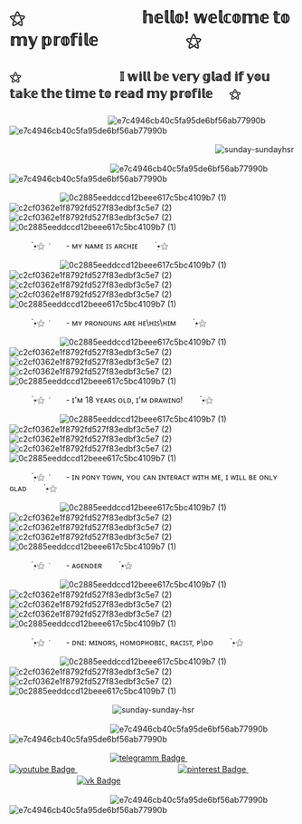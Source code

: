 # ⚝  ᅠᅠ ᅠᅠ ᅠᅠ ᅠ𝕙𝕖𝕝𝕝𝕠! 𝕨𝕖𝕝𝕔𝕠𝕞𝕖 𝕥𝕠 𝕞𝕪 𝕡𝕣𝕠𝕗𝕚𝕝𝕖 ᅠᅠ ᅠᅠ  ᅠ ⚝

## ⚝ᅠ ᅠᅠ ᅠᅠ ᅠᅠ  ᅠ𝕀 𝕨𝕚𝕝𝕝 𝕓𝕖 𝕧𝕖𝕣𝕪 𝕘𝕝𝕒𝕕 𝕚𝕗 𝕪𝕠𝕦 𝕥𝕒𝕜𝕖 𝕥𝕙𝕖 𝕥𝕚𝕞𝕖 𝕥𝕠 𝕣𝕖𝕒𝕕 𝕞𝕪 𝕡𝕣𝕠𝕗𝕚𝕝𝕖   ᅠ ⚝

### 

 ᅠᅠ ᅠᅠ ᅠᅠ  ᅠᅠ ᅠᅠ ᅠᅠ![e7c4946cb40c5fa95de6bf56ab77990b](https://github.com/default-raccoon/default-raccoon/assets/170769066/6c97336e-8cef-4165-8ac7-2382754b92e9)![e7c4946cb40c5fa95de6bf56ab77990b](https://github.com/default-raccoon/default-raccoon/assets/170769066/6c97336e-8cef-4165-8ac7-2382754b92e9)

 ᅠᅠ ᅠ ᅠᅠ ᅠ ᅠᅠ ᅠ ᅠᅠ ᅠ ᅠᅠ ᅠ ᅠᅠ  ᅠᅠ ᅠ ᅠᅠ ᅠᅠ![sunday-sundayhsr](https://github.com/default-raccoon/default-raccoon/assets/170769066/40d7486d-4632-4a3f-bdf3-d2eeb595bd34)

 ᅠᅠ ᅠᅠ ᅠᅠ  ᅠᅠ ᅠᅠ ᅠᅠ   ![e7c4946cb40c5fa95de6bf56ab77990b](https://github.com/default-raccoon/default-raccoon/assets/170769066/6c97336e-8cef-4165-8ac7-2382754b92e9)![e7c4946cb40c5fa95de6bf56ab77990b](https://github.com/default-raccoon/default-raccoon/assets/170769066/6c97336e-8cef-4165-8ac7-2382754b92e9)

 ᅠᅠ ᅠ ᅠᅠ ᅠ![0c2885eeddccd12beee617c5bc4109b7 (1)](https://github.com/default-raccoon/default-raccoon/assets/170769066/bd1bb958-bf1f-47ea-8fdc-984bb86982e4)![c2cf0362e1f8792fd527f83edbf3c5e7 (2)](https://github.com/default-raccoon/default-raccoon/assets/170769066/435ad427-74a8-45e8-9c9f-6c560896b32b)![c2cf0362e1f8792fd527f83edbf3c5e7 (2)](https://github.com/default-raccoon/default-raccoon/assets/170769066/435ad427-74a8-45e8-9c9f-6c560896b32b)![0c2885eeddccd12beee617c5bc4109b7 (1)](https://github.com/default-raccoon/default-raccoon/assets/170769066/bd1bb958-bf1f-47ea-8fdc-984bb86982e4)

 ᅠᅠ ᅠ๋࣭⭑⚝  ݁ ᅠ ᅠ- ᴍʏ ɴᴀᴍᴇ ɪꜱ ᴀʀᴄʜɪᴇᅠ ᅠ ๋࣭⭑⚝

 ᅠᅠ ᅠ ᅠᅠ ᅠ![0c2885eeddccd12beee617c5bc4109b7 (1)](https://github.com/default-raccoon/default-raccoon/assets/170769066/9b5386af-1cae-48d7-bfa4-b43dd38b0144)![c2cf0362e1f8792fd527f83edbf3c5e7 (2)](https://github.com/default-raccoon/default-raccoon/assets/170769066/1388f71b-ae2d-42fd-a528-5cde64315f92)![c2cf0362e1f8792fd527f83edbf3c5e7 (2)](https://github.com/default-raccoon/default-raccoon/assets/170769066/8d0335d4-609f-4149-93c5-169642ff310c)![c2cf0362e1f8792fd527f83edbf3c5e7 (2)](https://github.com/default-raccoon/default-raccoon/assets/170769066/a3ada3ff-9b42-495f-a41e-8d472aebf839)![0c2885eeddccd12beee617c5bc4109b7 (1)](https://github.com/default-raccoon/default-raccoon/assets/170769066/600a0d23-bc53-4d6a-90ac-1d4752da43b4)

 ᅠᅠ ᅠ๋࣭⭑⚝  ݁ ᅠ ᅠ- ᴍʏ ᴘʀᴏɴᴏᴜɴꜱ ᴀʀᴇ ʜᴇ\ʜɪꜱ\ʜɪᴍᅠ ᅠ ๋࣭⭑⚝

 ᅠᅠ ᅠ ᅠᅠ ᅠ![0c2885eeddccd12beee617c5bc4109b7 (1)](https://github.com/default-raccoon/default-raccoon/assets/170769066/9b5386af-1cae-48d7-bfa4-b43dd38b0144)![c2cf0362e1f8792fd527f83edbf3c5e7 (2)](https://github.com/default-raccoon/default-raccoon/assets/170769066/1388f71b-ae2d-42fd-a528-5cde64315f92)![c2cf0362e1f8792fd527f83edbf3c5e7 (2)](https://github.com/default-raccoon/default-raccoon/assets/170769066/8d0335d4-609f-4149-93c5-169642ff310c)![c2cf0362e1f8792fd527f83edbf3c5e7 (2)](https://github.com/default-raccoon/default-raccoon/assets/170769066/a3ada3ff-9b42-495f-a41e-8d472aebf839)![0c2885eeddccd12beee617c5bc4109b7 (1)](https://github.com/default-raccoon/default-raccoon/assets/170769066/600a0d23-bc53-4d6a-90ac-1d4752da43b4)

 ᅠᅠ ᅠ๋࣭⭑⚝  ݁ ᅠ ᅠ- ɪ'ᴍ 18 ʏᴇᴀʀꜱ ᴏʟᴅ, ɪ'ᴍ ᴅʀᴀᴡɪɴɢ!ᅠ ᅠ ๋࣭⭑⚝

 ᅠᅠ ᅠ ᅠᅠ ᅠ![0c2885eeddccd12beee617c5bc4109b7 (1)](https://github.com/default-raccoon/default-raccoon/assets/170769066/9b5386af-1cae-48d7-bfa4-b43dd38b0144)![c2cf0362e1f8792fd527f83edbf3c5e7 (2)](https://github.com/default-raccoon/default-raccoon/assets/170769066/1388f71b-ae2d-42fd-a528-5cde64315f92)![c2cf0362e1f8792fd527f83edbf3c5e7 (2)](https://github.com/default-raccoon/default-raccoon/assets/170769066/8d0335d4-609f-4149-93c5-169642ff310c)![c2cf0362e1f8792fd527f83edbf3c5e7 (2)](https://github.com/default-raccoon/default-raccoon/assets/170769066/a3ada3ff-9b42-495f-a41e-8d472aebf839)![0c2885eeddccd12beee617c5bc4109b7 (1)](https://github.com/default-raccoon/default-raccoon/assets/170769066/600a0d23-bc53-4d6a-90ac-1d4752da43b4)

 ᅠᅠ ᅠ๋࣭⭑⚝  ݁ ᅠ ᅠ- ɪɴ ᴘᴏɴʏ ᴛᴏᴡɴ, ʏᴏᴜ ᴄᴀɴ ɪɴᴛᴇʀᴀᴄᴛ ᴡɪᴛʜ ᴍᴇ, ɪ ᴡɪʟʟ ʙᴇ ᴏɴʟʏ ɢʟᴀᴅᅠ ᅠ ๋࣭⭑⚝

 ᅠᅠ ᅠ ᅠᅠ ᅠ![0c2885eeddccd12beee617c5bc4109b7 (1)](https://github.com/default-raccoon/default-raccoon/assets/170769066/9b5386af-1cae-48d7-bfa4-b43dd38b0144)![c2cf0362e1f8792fd527f83edbf3c5e7 (2)](https://github.com/default-raccoon/default-raccoon/assets/170769066/1388f71b-ae2d-42fd-a528-5cde64315f92)![c2cf0362e1f8792fd527f83edbf3c5e7 (2)](https://github.com/default-raccoon/default-raccoon/assets/170769066/8d0335d4-609f-4149-93c5-169642ff310c)![c2cf0362e1f8792fd527f83edbf3c5e7 (2)](https://github.com/default-raccoon/default-raccoon/assets/170769066/a3ada3ff-9b42-495f-a41e-8d472aebf839)![0c2885eeddccd12beee617c5bc4109b7 (1)](https://github.com/default-raccoon/default-raccoon/assets/170769066/600a0d23-bc53-4d6a-90ac-1d4752da43b4)

 ᅠᅠ ᅠ๋࣭⭑⚝  ݁ ᅠ ᅠ- ᴀɢᴇɴᴅᴇʀᅠ ᅠ ๋࣭⭑⚝

 ᅠᅠ ᅠ ᅠᅠ ᅠ![0c2885eeddccd12beee617c5bc4109b7 (1)](https://github.com/default-raccoon/default-raccoon/assets/170769066/9b5386af-1cae-48d7-bfa4-b43dd38b0144)![c2cf0362e1f8792fd527f83edbf3c5e7 (2)](https://github.com/default-raccoon/default-raccoon/assets/170769066/1388f71b-ae2d-42fd-a528-5cde64315f92)![c2cf0362e1f8792fd527f83edbf3c5e7 (2)](https://github.com/default-raccoon/default-raccoon/assets/170769066/8d0335d4-609f-4149-93c5-169642ff310c)![c2cf0362e1f8792fd527f83edbf3c5e7 (2)](https://github.com/default-raccoon/default-raccoon/assets/170769066/a3ada3ff-9b42-495f-a41e-8d472aebf839)![0c2885eeddccd12beee617c5bc4109b7 (1)](https://github.com/default-raccoon/default-raccoon/assets/170769066/600a0d23-bc53-4d6a-90ac-1d4752da43b4)

 ᅠᅠ ᅠ๋࣭⭑⚝  ݁ ᅠ ᅠ- ᴅɴɪ: ᴍɪɴᴏʀꜱ, ʜᴏᴍᴏᴘʜᴏʙɪᴄ, ʀᴀᴄɪꜱᴛ, ᴘ\ᴅᴏᅠ ᅠ ๋࣭⭑⚝

 ᅠᅠ ᅠ ᅠᅠ ᅠ![0c2885eeddccd12beee617c5bc4109b7 (1)](https://github.com/default-raccoon/default-raccoon/assets/170769066/bd1bb958-bf1f-47ea-8fdc-984bb86982e4)![c2cf0362e1f8792fd527f83edbf3c5e7 (2)](https://github.com/default-raccoon/default-raccoon/assets/170769066/435ad427-74a8-45e8-9c9f-6c560896b32b)![c2cf0362e1f8792fd527f83edbf3c5e7 (2)](https://github.com/default-raccoon/default-raccoon/assets/170769066/435ad427-74a8-45e8-9c9f-6c560896b32b)![0c2885eeddccd12beee617c5bc4109b7 (1)](https://github.com/default-raccoon/default-raccoon/assets/170769066/bd1bb958-bf1f-47ea-8fdc-984bb86982e4)

 ᅠᅠ ᅠ ᅠᅠ ᅠ ᅠᅠ ᅠ ᅠᅠ ᅠ![sunday-sunday-hsr](https://github.com/default-raccoon/default-raccoon/assets/170769066/5b76ad2a-f769-425f-b3a8-64023ec81b65)

 ᅠᅠ ᅠᅠ ᅠᅠ  ᅠᅠ ᅠᅠ ᅠᅠ   ![e7c4946cb40c5fa95de6bf56ab77990b](https://github.com/default-raccoon/default-raccoon/assets/170769066/6c97336e-8cef-4165-8ac7-2382754b92e9)![e7c4946cb40c5fa95de6bf56ab77990b](https://github.com/default-raccoon/default-raccoon/assets/170769066/6c97336e-8cef-4165-8ac7-2382754b92e9)

<div id="badges">
 ᅠᅠ ᅠᅠ ᅠᅠ  ᅠᅠ ᅠᅠ ᅠᅠ  <a href="https://t.me/archie_arrr">
    <img src="https://img.shields.io/badge/telegramm-paleturquoise?style=for-the-badge&logo=linkedin&logoColor=paleturquoise" alt="telegramm Badge"/>
  </a>
 ᅠᅠ ᅠᅠ ᅠᅠ  ᅠᅠ ᅠᅠ ᅠᅠ  <a href="https://www.youtube.com/channel/UC9KsquJjvOFuPMQo-P45vgg">
    <img src="https://img.shields.io/badge/youtube-powderblue?style=for-the-badge&logo=youtube&logoColor=powderblue" alt="youtube Badge"/>
  </a>
 ᅠᅠ ᅠᅠ ᅠᅠ  ᅠᅠ ᅠᅠ ᅠᅠ  <a href="https://ru.pinterest.com/archie_arrr/">
    <img src="https://img.shields.io/badge/pinterest-skyblue?style=for-the-badge&logo=pinterestr&logoColor=skyblue" alt="pinterest Badge"/>
  </a>
 ᅠᅠ ᅠᅠ ᅠᅠ  ᅠᅠ ᅠᅠ ᅠᅠ  <a href="https://vk.com/archie_arrr">
    <img src="https://img.shields.io/badge/vk-steelblue?style=for-the-badge&logo=vk&logoColor=steelblue" alt="vk Badge"/>
  </a>
  
</div>

 ᅠᅠ ᅠᅠ ᅠᅠ  ᅠᅠ ᅠᅠ ᅠᅠ   ![e7c4946cb40c5fa95de6bf56ab77990b](https://github.com/default-raccoon/default-raccoon/assets/170769066/6c97336e-8cef-4165-8ac7-2382754b92e9)![e7c4946cb40c5fa95de6bf56ab77990b](https://github.com/default-raccoon/default-raccoon/assets/170769066/6c97336e-8cef-4165-8ac7-2382754b92e9)

